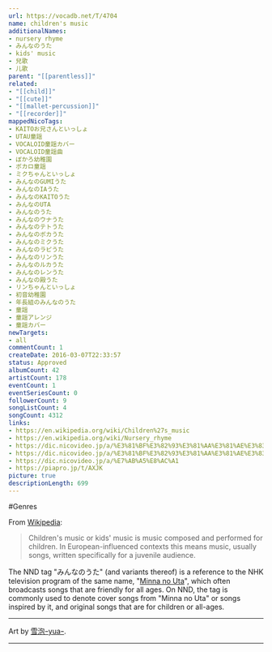 ```yaml
---
url: https://vocadb.net/T/4704
name: children's music
additionalNames: 
- nursery rhyme
- みんなのうた
- kids' music
- 兒歌
- 儿歌
parent: "[[parentless]]"
related:
- "[[child]]"
- "[[cute]]"
- "[[mallet-percussion]]"
- "[[recorder]]"
mappedNicoTags:
- KAITOお兄さんといっしょ
- UTAU童謡
- VOCALOID童謡カバー
- VOCALOID童謡曲
- ぼかろ幼稚園
- ボカロ童謡
- ミクちゃんといっしょ
- みんなのGUMIうた
- みんなのIAうた
- みんなのKAITOうた
- みんなのUTA
- みんなのうた
- みんなのウナうた
- みんなのテトうた
- みんなのボカうた
- みんなのミクうた
- みんなのラピうた
- みんなのリンうた
- みんなのルカうた
- みんなのレンうた
- みんなの殿うた
- リンちゃんといっしょ
- 初音幼稚園
- 年長組のみんなのうた
- 童謡
- 童謡アレンジ
- 童謡カバー
newTargets:
- all
commentCount: 1
createDate: 2016-03-07T22:33:57
status: Approved
albumCount: 42
artistCount: 178
eventCount: 1
eventSeriesCount: 0
followerCount: 9
songListCount: 4
songCount: 4312
links: 
- https://en.wikipedia.org/wiki/Children%27s_music
- https://en.wikipedia.org/wiki/Nursery_rhyme
- https://dic.nicovideo.jp/a/%E3%81%BF%E3%82%93%E3%81%AA%E3%81%AE%E3%83%9F%E3%82%AF%E3%81%86%E3%81%9F
- https://dic.nicovideo.jp/a/%E3%81%BF%E3%82%93%E3%81%AA%E3%81%AE%E3%83%AC%E3%83%B3%E3%81%86%E3%81%9F
- https://dic.nicovideo.jp/a/%E7%AB%A5%E8%AC%A1
- https://piapro.jp/t/AXJK
picture: true
descriptionLength: 699
---
```


#Genres

From [Wikipedia](https://en.wikipedia.org/wiki/Children%27s_music):
>Children's music or kids' music is music composed and performed for children. In European-influenced contexts this means music, usually songs, written specifically for a juvenile audience. 

The NND tag "みんなのうた" (and variants thereof) is a reference to the NHK television program of the same name, "[Minna no Uta](https://en.wikipedia.org/wiki/Minna_no_Uta)", which often broadcasts songs that are friendly for all ages. On NND, the tag is commonly used to denote cover songs from "Minna no Uta" or songs inspired by it, and original songs that are for children or all-ages.

---
Art by [雪泡ｰyuaｰ](https://piapro.jp/sanzinooyatu3).

---

